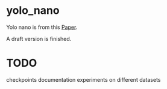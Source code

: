 # yolo_nano

Yolo nano is from this [Paper](https://arxiv.org/abs/1910.01271).

A draft version is finished.
# TODO
checkpoints
documentation
experiments on different datasets

